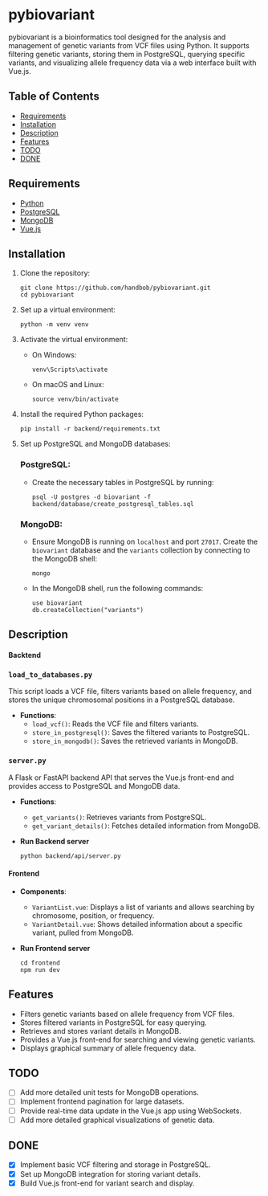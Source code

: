 # pybiovariant

pybiovariant is a bioinformatics tool designed for the analysis and management of genetic variants from VCF files using Python. It supports filtering genetic variants, storing them in PostgreSQL, querying specific variants, and visualizing allele frequency data via a web interface built with Vue.js.

## Table of Contents

- [Requirements](#requirements)
- [Installation](#installation)
- [Description](#description)
- [Features](#features)
- [TODO](#todo)
- [DONE](#done)

## Requirements

- [Python](https://www.python.org/)
- [PostgreSQL](https://www.postgresql.org/)
- [MongoDB](https://www.mongodb.com/)
- [Vue.js](https://vuejs.org/)

## Installation

1. Clone the repository:
    ```
    git clone https://github.com/handbob/pybiovariant.git
    cd pybiovariant
    ```

2. Set up a virtual environment:
    ```
    python -m venv venv
    ```

3. Activate the virtual environment:

    - On Windows:
      ```
      venv\Scripts\activate
      ```
    - On macOS and Linux:
      ```
      source venv/bin/activate
      ```

4. Install the required Python packages:
    ```
    pip install -r backend/requirements.txt
    ```

5. Set up PostgreSQL and MongoDB databases:
   
   ### PostgreSQL:
   - Create the necessary tables in PostgreSQL by running:
     ```
     psql -U postgres -d biovariant -f backend/database/create_postgresql_tables.sql
     ```

   ### MongoDB:
   - Ensure MongoDB is running on `localhost` and port `27017`. Create the `biovariant` database and the `variants` collection by connecting to the MongoDB shell:
     ```
     mongo
     ```

   - In the MongoDB shell, run the following commands:
     ```
     use biovariant
     db.createCollection("variants")
     ```

## Description

#### Backtend

### `load_to_databases.py`

This script loads a VCF file, filters variants based on allele frequency, and stores the unique chromosomal positions in a PostgreSQL database.

- **Functions**:
  - `load_vcf()`: Reads the VCF file and filters variants.
  - `store_in_postgresql()`: Saves the filtered variants to PostgreSQL.
  - `store_in_mongodb()`: Saves the retrieved variants in MongoDB.

### `server.py`

A Flask or FastAPI backend API that serves the Vue.js front-end and provides access to PostgreSQL and MongoDB data.

- **Functions**:
  - `get_variants()`: Retrieves variants from PostgreSQL.
  - `get_variant_details()`: Fetches detailed information from MongoDB.

- **Run Backend server**
  ```
  python backend/api/server.py
  ```

#### Frontend

- **Components**:
  - `VariantList.vue`: Displays a list of variants and allows searching by chromosome, position, or frequency.
  - `VariantDetail.vue`: Shows detailed information about a specific variant, pulled from MongoDB.

- **Run Frontend server**
  ```
  cd frontend
  npm run dev
  ```

## Features

- Filters genetic variants based on allele frequency from VCF files.
- Stores filtered variants in PostgreSQL for easy querying.
- Retrieves and stores variant details in MongoDB.
- Provides a Vue.js front-end for searching and viewing genetic variants.
- Displays graphical summary of allele frequency data.

## TODO

- [ ] Add more detailed unit tests for MongoDB operations.
- [ ] Implement frontend pagination for large datasets.
- [ ] Provide real-time data update in the Vue.js app using WebSockets.
- [ ] Add more detailed graphical visualizations of genetic data.

## DONE

- [x] Implement basic VCF filtering and storage in PostgreSQL.
- [x] Set up MongoDB integration for storing variant details.
- [x] Build Vue.js front-end for variant search and display.
